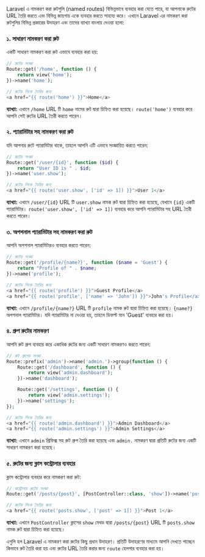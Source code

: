 Laravel এ নামকরণ করা রুটগুলি (named routes) বিভিন্নভাবে ব্যবহার করা যেতে পারে, যা আপনাকে রুটের URL তৈরি করতে এবং বিভিন্ন জায়গায় একে ব্যবহার করতে সাহায্য করে। এখানে Laravel এর নামকরণ করা রুটগুলির বিভিন্ন প্রকারের উদাহরণ এবং তাদের ব্যাখ্যা বাংলায় দেওয়া হলো:

### ১. সাধারণ নামকরণ করা রুট

একটি সাধারণ নামকরণ করা রুট এভাবে ব্যবহার করা হয়:

```php
// রুটের সংজ্ঞা
Route::get('/home', function () {
    return view('home');
})->name('home');

// রুটের লিংক তৈরির জন্য
<a href="{{ route('home') }}">Home</a>
```

**ব্যাখ্যা:** এখানে `/home` URL টি `home` নামের রুট দ্বারা চিহ্নিত করা হয়েছে। `route('home')` ব্যবহার করে আপনি সেই রুটের URL তৈরী করতে পারেন।

### ২. প্যারামিটার সহ নামকরণ করা রুট

যদি আপনার রুটে প্যারামিটার থাকে, তাহলে আপনি এটি এভাবে সংজ্ঞায়িত করতে পারেন:

```php
// রুটের সংজ্ঞা
Route::get('/user/{id}', function ($id) {
    return "User ID is " . $id;
})->name('user.show');

// রুটের লিংক তৈরির জন্য
<a href="{{ route('user.show', ['id' => 1]) }}">User 1</a>
```

**ব্যাখ্যা:** এখানে `/user/{id}` URL টি `user.show` নামক রুট দ্বারা চিহ্নিত করা হয়েছে, যেখানে `{id}` একটি প্যারামিটার। `route('user.show', ['id' => 1])` ব্যবহার করে আপনি প্যারামিটার সহ URL তৈরী করতে পারেন।

### ৩. অপশনাল প্যারামিটার সহ নামকরণ করা রুট

আপনি অপশনাল প্যারামিটারও ব্যবহার করতে পারেন:

```php
// রুটের সংজ্ঞা
Route::get('/profile/{name?}', function ($name = 'Guest') {
    return "Profile of " . $name;
})->name('profile');

// রুটের লিংক তৈরির জন্য
<a href="{{ route('profile') }}">Guest Profile</a>
<a href="{{ route('profile', ['name' => 'John']) }}">John's Profile</a>
```

**ব্যাখ্যা:** এখানে `/profile/{name?}` URL টি `profile` নামক রুট দ্বারা চিহ্নিত করা হয়েছে। `{name?}` অপশনাল প্যারামিটার। যদি প্যারামিটার না দেওয়া হয়, তাহলে ডিফল্ট মান 'Guest' ব্যবহার করা হয়।

### ৪. গ্রুপ রুটের নামকরণ

আপনি রুট গ্রুপ ব্যবহার করে একাধিক রুটের জন্য একটি সাধারণ নামকরণও করতে পারেন:

```php
// রুট গ্রুপের সংজ্ঞা
Route::prefix('admin')->name('admin.')->group(function () {
    Route::get('/dashboard', function () {
        return view('admin.dashboard');
    })->name('dashboard');

    Route::get('/settings', function () {
        return view('admin.settings');
    })->name('settings');
});

// রুটের লিংক তৈরির জন্য
<a href="{{ route('admin.dashboard') }}">Admin Dashboard</a>
<a href="{{ route('admin.settings') }}">Admin Settings</a>
```

**ব্যাখ্যা:** এখানে `admin` প্রিফিক্স সহ রুট গ্রুপ তৈরি করা হয়েছে এবং `admin.` নামকরণ দ্বারা প্রতিটি রুটের জন্য একটি সাধারণ নামকরণ করা হয়েছে।

### ৫. রুটের জন্য ক্লাস কন্ট্রোলার ব্যবহার

ক্লাস কন্ট্রোলার ব্যবহার করে নামকরণ করা রুট:

```php
// কন্ট্রোলার রুটের সংজ্ঞা
Route::get('/posts/{post}', [PostController::class, 'show'])->name('posts.show');

// রুটের লিংক তৈরির জন্য
<a href="{{ route('posts.show', ['post' => 1]) }}">Post 1</a>
```

**ব্যাখ্যা:** এখানে `PostController` ক্লাসের `show` মেথড দ্বারা `/posts/{post}` URL টি `posts.show` নামক রুট দ্বারা চিহ্নিত করা হয়েছে।

এগুলি হল Laravel এ নামকরণ করা রুটের কিছু প্রধান উদাহরণ। প্রতিটি উদাহরণের মাধ্যমে আপনি দেখতে পাচ্ছেন কিভাবে রুট তৈরি করা হয় এবং রুটের URL তৈরি করার জন্য `route` হেলপার ব্যবহার করা হয়।
